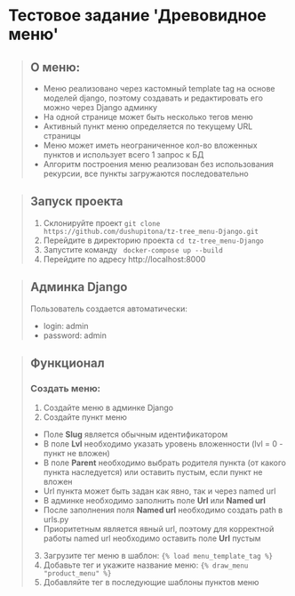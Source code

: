 # Тестовое задание 'Древовидное меню' #
> ## О меню: ##
> - Меню реализовано через кастомный template tag на основе моделей django, поэтому создавать и редактировать его можно через Django админку
> - На одной странице может быть несколько тегов меню
> - Активный пункт меню определяется по текущему URL страницы
> - Меню может иметь неограниченное кол-во вложенных пунктов и использует всего 1 запрос к БД
> - Алгоритм построения меню реализован без использования рекурсии, все пункты загружаются последовательно

> ## Запуск проекта ##
> 1. Склонируйте проект ``` git clone https://github.com/dushupitona/tz-tree_menu-Django.git ```
> 2. Перейдите в директорию проекта ``` cd tz-tree_menu-Django ```
> 3. Запустите команду ``` docker-compose up --build```
> 4. Перейдите по адресу http://localhost:8000

> ## Админка Django ##
> Пользователь создается автоматически:
> - login: admin
> - password: admin

> ## Функционал ##
> ### Создать меню: ###
> 1. Создайте меню в админке Django
> 2. Создайте пункт меню
> - Поле **Slug** является обычным идентификатором
> - В поле **Lvl** необходимо указать уровень вложенности (lvl = 0 - пункт не вложен)
> - В поле **Parent** необходимо выбрать родителя пункта (от какого пункта наследуется) или оставить пустым, если пункт не вложен
> - Url пункта может быть задан как явно, так и через named url
> - В админке необходимо заполнить поле **Url** или **Named url**
> - После заполнения поля **Named url** необходимо создать path в urls.py
> - Приоритетным является явный url, поэтому для корректной работы named url необходимо оставить поле **Url** пустым
> 3. Загрузите тег меню в шаблон: ```{% load menu_template_tag %}```
> 4. Добавьте тег и укажите название меню: ```{% draw_menu "product_menu" %}```
> 5. Добавляйте тег в последующие шаблоны пунктов меню
